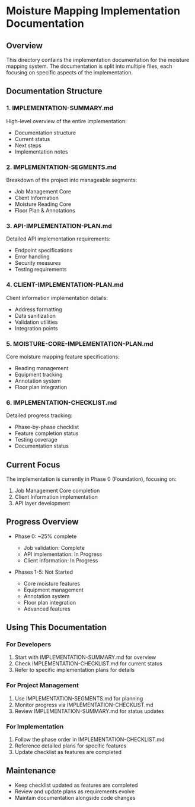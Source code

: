 # Moisture Mapping Implementation Documentation

## Overview
This directory contains the implementation documentation for the moisture mapping system. The documentation is split into multiple files, each focusing on specific aspects of the implementation.

## Documentation Structure

### 1. IMPLEMENTATION-SUMMARY.md
High-level overview of the entire implementation:
- Documentation structure
- Current status
- Next steps
- Implementation notes

### 2. IMPLEMENTATION-SEGMENTS.md
Breakdown of the project into manageable segments:
- Job Management Core
- Client Information
- Moisture Reading Core
- Floor Plan & Annotations

### 3. API-IMPLEMENTATION-PLAN.md
Detailed API implementation requirements:
- Endpoint specifications
- Error handling
- Security measures
- Testing requirements

### 4. CLIENT-IMPLEMENTATION-PLAN.md
Client information implementation details:
- Address formatting
- Data sanitization
- Validation utilities
- Integration points

### 5. MOISTURE-CORE-IMPLEMENTATION-PLAN.md
Core moisture mapping feature specifications:
- Reading management
- Equipment tracking
- Annotation system
- Floor plan integration

### 6. IMPLEMENTATION-CHECKLIST.md
Detailed progress tracking:
- Phase-by-phase checklist
- Feature completion status
- Testing coverage
- Documentation status

## Current Focus
The implementation is currently in Phase 0 (Foundation), focusing on:
1. Job Management Core completion
2. Client Information implementation
3. API layer development

## Progress Overview
- Phase 0: ~25% complete
  - Job validation: Complete
  - API implementation: In Progress
  - Client information: In Progress

- Phases 1-5: Not Started
  - Core moisture features
  - Equipment management
  - Annotation system
  - Floor plan integration
  - Advanced features

## Using This Documentation

### For Developers
1. Start with IMPLEMENTATION-SUMMARY.md for overview
2. Check IMPLEMENTATION-CHECKLIST.md for current status
3. Refer to specific implementation plans for details

### For Project Management
1. Use IMPLEMENTATION-SEGMENTS.md for planning
2. Monitor progress via IMPLEMENTATION-CHECKLIST.md
3. Review IMPLEMENTATION-SUMMARY.md for status updates

### For Implementation
1. Follow the phase order in IMPLEMENTATION-CHECKLIST.md
2. Reference detailed plans for specific features
3. Update checklist as features are completed

## Maintenance
- Keep checklist updated as features are completed
- Review and update plans as requirements evolve
- Maintain documentation alongside code changes
